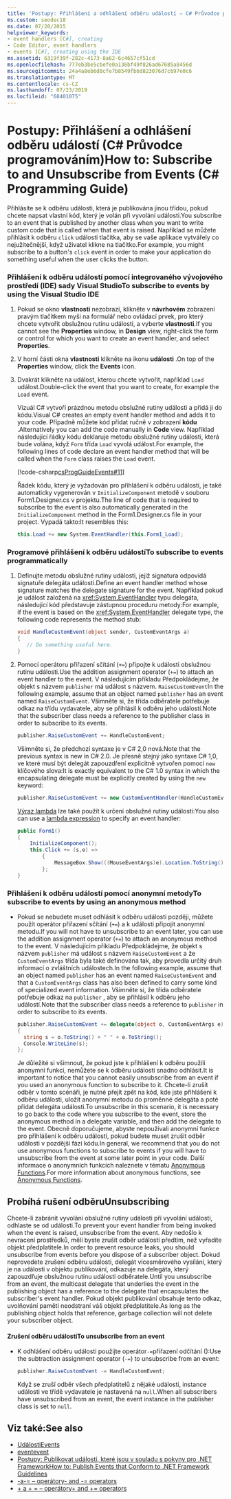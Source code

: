 ```yaml
---
title: 'Postupy: Přihlášení a odhlášení odběru událostí – C# Průvodce programováním'
ms.custom: seodec18
ms.date: 07/20/2015
helpviewer_keywords:
- event handlers [C#], creating
- Code Editor, event handlers
- events [C#], creating using the IDE
ms.assetid: 6319f39f-282c-4173-8a62-6c4657cf51cd
ms.openlocfilehash: 777eb3be5cbefe0a136bf49f826ad67685a8456d
ms.sourcegitcommit: 24a4a8eb6d8cfe7b8549fb6d823076d7c697e0c6
ms.translationtype: MT
ms.contentlocale: cs-CZ
ms.lasthandoff: 07/23/2019
ms.locfileid: "68401075"
---
```

# <a name="how-to-subscribe-to-and-unsubscribe-from-events-c-programming-guide"></a><span data-ttu-id="ebda8-102">Postupy: Přihlášení a odhlášení odběru událostí (C# Průvodce programováním)</span><span class="sxs-lookup"><span data-stu-id="ebda8-102">How to: Subscribe to and Unsubscribe from Events (C# Programming Guide)</span></span>
<span data-ttu-id="ebda8-103">Přihlásíte se k odběru události, která je publikována jinou třídou, pokud chcete napsat vlastní kód, který je volán při vyvolání události.</span><span class="sxs-lookup"><span data-stu-id="ebda8-103">You subscribe to an event that is published by another class when you want to write custom code that is called when that event is raised.</span></span> <span data-ttu-id="ebda8-104">Například se můžete přihlásit k odběru `click` události tlačítka, aby se vaše aplikace vytvářely co nejužitečnější, když uživatel klikne na tlačítko.</span><span class="sxs-lookup"><span data-stu-id="ebda8-104">For example, you might subscribe to a button's `click` event in order to make your application do something useful when the user clicks the button.</span></span>  
  
### <a name="to-subscribe-to-events-by-using-the-visual-studio-ide"></a><span data-ttu-id="ebda8-105">Přihlášení k odběru událostí pomocí integrovaného vývojového prostředí (IDE) sady Visual Studio</span><span class="sxs-lookup"><span data-stu-id="ebda8-105">To subscribe to events by using the Visual Studio IDE</span></span>  
  
1. <span data-ttu-id="ebda8-106">Pokud se okno **vlastnosti** nezobrazí, klikněte v **návrhovém** zobrazení pravým tlačítkem myši na formulář nebo ovládací prvek, pro který chcete vytvořit obslužnou rutinu události, a vyberte **vlastnosti**.</span><span class="sxs-lookup"><span data-stu-id="ebda8-106">If you cannot see the **Properties** window, in **Design** view, right-click the form or control for which you want to create an event handler, and select **Properties**.</span></span>  
  
2. <span data-ttu-id="ebda8-107">V horní části okna **vlastnosti** klikněte na ikonu **události** .</span><span class="sxs-lookup"><span data-stu-id="ebda8-107">On top of the **Properties** window, click the **Events** icon.</span></span>  
  
3. <span data-ttu-id="ebda8-108">Dvakrát klikněte na událost, kterou chcete vytvořit, například `Load` událost.</span><span class="sxs-lookup"><span data-stu-id="ebda8-108">Double-click the event that you want to create, for example the `Load` event.</span></span>  
  
     <span data-ttu-id="ebda8-109">Vizuál C# vytvoří prázdnou metodu obslužné rutiny události a přidá ji do kódu.</span><span class="sxs-lookup"><span data-stu-id="ebda8-109">Visual C# creates an empty event handler method and adds it to your code.</span></span> <span data-ttu-id="ebda8-110">Případně můžete kód přidat ručně v zobrazení **kódu** .</span><span class="sxs-lookup"><span data-stu-id="ebda8-110">Alternatively you can add the code manually in **Code** view.</span></span> <span data-ttu-id="ebda8-111">Například následující řádky kódu deklaruje metodu obslužné rutiny události, která bude volána, když `Form` třída `Load` vyvolá událost.</span><span class="sxs-lookup"><span data-stu-id="ebda8-111">For example, the following lines of code declare an event handler method that will be called when the `Form` class raises the `Load` event.</span></span>  
  
     [!code-csharp[csProgGuideEvents#11](~/samples/snippets/csharp/VS_Snippets_VBCSharp/csProgGuideEvents/CS/Events.cs#11)]  
  
     <span data-ttu-id="ebda8-112">Řádek kódu, který je vyžadován pro přihlášení k odběru události, je také automaticky vygenerován v `InitializeComponent` metodě v souboru Form1.Designer.cs v projektu.</span><span class="sxs-lookup"><span data-stu-id="ebda8-112">The line of code that is required to subscribe to the event is also automatically generated in the `InitializeComponent` method in the Form1.Designer.cs file in your project.</span></span> <span data-ttu-id="ebda8-113">Vypadá takto:</span><span class="sxs-lookup"><span data-stu-id="ebda8-113">It resembles this:</span></span>  
  
    ```csharp
    this.Load += new System.EventHandler(this.Form1_Load);  
    ```  
  
### <a name="to-subscribe-to-events-programmatically"></a><span data-ttu-id="ebda8-114">Programové přihlášení k odběru událostí</span><span class="sxs-lookup"><span data-stu-id="ebda8-114">To subscribe to events programmatically</span></span>  
  
1. <span data-ttu-id="ebda8-115">Definujte metodu obslužné rutiny události, jejíž signatura odpovídá signatuře delegáta události.</span><span class="sxs-lookup"><span data-stu-id="ebda8-115">Define an event handler method whose signature matches the delegate signature for the event.</span></span> <span data-ttu-id="ebda8-116">Například pokud je událost založená na <xref:System.EventHandler> typu delegáta, následující kód představuje zástupnou proceduru metody:</span><span class="sxs-lookup"><span data-stu-id="ebda8-116">For example, if the event is based on the <xref:System.EventHandler> delegate type, the following code represents the method stub:</span></span>  
  
    ```csharp
    void HandleCustomEvent(object sender, CustomEventArgs a)  
    {  
       // Do something useful here.  
    }  
    ```  
  
2. <span data-ttu-id="ebda8-117">Pomocí operátoru přiřazení sčítání (`+=`) připojte k události obslužnou rutinu události.</span><span class="sxs-lookup"><span data-stu-id="ebda8-117">Use the addition assignment operator (`+=`) to attach an event handler to the event.</span></span> <span data-ttu-id="ebda8-118">V následujícím příkladu Předpokládejme, že objekt s názvem `publisher` má událost s názvem. `RaiseCustomEvent`</span><span class="sxs-lookup"><span data-stu-id="ebda8-118">In the following example, assume that an object named `publisher` has an event named `RaiseCustomEvent`.</span></span> <span data-ttu-id="ebda8-119">Všimněte si, že třída odběratele potřebuje odkaz na třídu vydavatele, aby se přihlásil k odběru jeho událostí.</span><span class="sxs-lookup"><span data-stu-id="ebda8-119">Note that the subscriber class needs a reference to the publisher class in order to subscribe to its events.</span></span>  
  
    ```csharp
    publisher.RaiseCustomEvent += HandleCustomEvent;  
    ```  
  
     <span data-ttu-id="ebda8-120">Všimněte si, že předchozí syntaxe je v C# 2,0 nová.</span><span class="sxs-lookup"><span data-stu-id="ebda8-120">Note that the previous syntax is new in C# 2.0.</span></span> <span data-ttu-id="ebda8-121">Je přesně stejný jako syntaxe C# 1,0, ve které musí být delegát zapouzdření explicitně vytvořen pomocí `new` klíčového slova:</span><span class="sxs-lookup"><span data-stu-id="ebda8-121">It is exactly equivalent to the C# 1.0 syntax in which the encapsulating delegate must be explicitly created by using the `new` keyword:</span></span>  
  
    ```csharp
    publisher.RaiseCustomEvent += new CustomEventHandler(HandleCustomEvent);  
    ```  
  
     <span data-ttu-id="ebda8-122">[Výraz lambda](../statements-expressions-operators/lambda-expressions.md) lze také použít k určení obslužné rutiny události:</span><span class="sxs-lookup"><span data-stu-id="ebda8-122">You also can use a [lambda expression](../statements-expressions-operators/lambda-expressions.md) to specify an event handler:</span></span>
  
    ```csharp
    public Form1()  
    {  
        InitializeComponent();  
        this.Click += (s,e) =>
            {
                MessageBox.Show(((MouseEventArgs)e).Location.ToString());
            };
    }  
    ```  
  
### <a name="to-subscribe-to-events-by-using-an-anonymous-method"></a><span data-ttu-id="ebda8-123">Přihlášení k odběru událostí pomocí anonymní metody</span><span class="sxs-lookup"><span data-stu-id="ebda8-123">To subscribe to events by using an anonymous method</span></span>  
  
- <span data-ttu-id="ebda8-124">Pokud se nebudete muset odhlásit k odběru události později, můžete použít operátor přiřazení sčítání (`+=`) a k události připojit anonymní metodu.</span><span class="sxs-lookup"><span data-stu-id="ebda8-124">If you will not have to unsubscribe to an event later, you can use the addition assignment operator (`+=`) to attach an anonymous method to the event.</span></span> <span data-ttu-id="ebda8-125">V následujícím příkladu Předpokládejme, že objekt s názvem `publisher` má událost s názvem `RaiseCustomEvent` a že `CustomEventArgs` třída byla také definována tak, aby provedla určitý druh informací o zvláštních událostech.</span><span class="sxs-lookup"><span data-stu-id="ebda8-125">In the following example, assume that an object named `publisher` has an event named `RaiseCustomEvent` and that a `CustomEventArgs` class has also been defined to carry some kind of specialized event information.</span></span> <span data-ttu-id="ebda8-126">Všimněte si, že třída odběratele potřebuje odkaz na `publisher` , aby se přihlásil k odběru jeho událostí.</span><span class="sxs-lookup"><span data-stu-id="ebda8-126">Note that the subscriber class needs a reference to `publisher` in order to subscribe to its events.</span></span>  
  
    ```csharp
    publisher.RaiseCustomEvent += delegate(object o, CustomEventArgs e)  
    {  
      string s = o.ToString() + " " + e.ToString();  
      Console.WriteLine(s);  
    };  
    ```  
  
     <span data-ttu-id="ebda8-127">Je důležité si všimnout, že pokud jste k přihlášení k odběru použili anonymní funkci, nemůžete se k odběru události snadno odhlásit.</span><span class="sxs-lookup"><span data-stu-id="ebda8-127">It is important to notice that you cannot easily unsubscribe from an event if you used an anonymous function to subscribe to it.</span></span> <span data-ttu-id="ebda8-128">Chcete-li zrušit odběr v tomto scénáři, je nutné přejít zpět na kód, kde jste přihlášeni k odběru události, uložit anonymní metodu do proměnné delegáta a poté přidat delegáta události.</span><span class="sxs-lookup"><span data-stu-id="ebda8-128">To unsubscribe in this scenario, it is necessary to go back to the code where you subscribe to the event, store the anonymous method in a delegate variable, and then add the delegate to the event.</span></span> <span data-ttu-id="ebda8-129">Obecně doporučujeme, abyste nepoužívali anonymní funkce pro přihlášení k odběru událostí, pokud budete muset zrušit odběr události v pozdější fázi kódu.</span><span class="sxs-lookup"><span data-stu-id="ebda8-129">In general, we recommend that you do not use anonymous functions to subscribe to events if you will have to unsubscribe from the event at some later point in your code.</span></span> <span data-ttu-id="ebda8-130">Další informace o anonymních funkcích naleznete v tématu [Anonymous Functions](../../../csharp/programming-guide/statements-expressions-operators/anonymous-functions.md).</span><span class="sxs-lookup"><span data-stu-id="ebda8-130">For more information about anonymous functions, see [Anonymous Functions](../../../csharp/programming-guide/statements-expressions-operators/anonymous-functions.md).</span></span>  
  
## <a name="unsubscribing"></a><span data-ttu-id="ebda8-131">Probíhá rušení odběru</span><span class="sxs-lookup"><span data-stu-id="ebda8-131">Unsubscribing</span></span>  
 <span data-ttu-id="ebda8-132">Chcete-li zabránit vyvolání obslužné rutiny události při vyvolání události, odhlaste se od události.</span><span class="sxs-lookup"><span data-stu-id="ebda8-132">To prevent your event handler from being invoked when the event is raised, unsubscribe from the event.</span></span> <span data-ttu-id="ebda8-133">Aby nedošlo k nevracení prostředků, měli byste zrušit odběr událostí předtím, než vyřadíte objekt předplatitele.</span><span class="sxs-lookup"><span data-stu-id="ebda8-133">In order to prevent resource leaks, you should unsubscribe from events before you dispose of a subscriber object.</span></span> <span data-ttu-id="ebda8-134">Dokud neprovedete zrušení odběru události, delegát vícesměrového vysílání, který je na události v objektu publikování, odkazuje na delegáta, který zapouzdřuje obslužnou rutinu události odběratele.</span><span class="sxs-lookup"><span data-stu-id="ebda8-134">Until you unsubscribe from an event, the multicast delegate that underlies the event in the publishing object has a reference to the delegate that encapsulates the subscriber's event handler.</span></span> <span data-ttu-id="ebda8-135">Pokud objekt publikování obsahuje tento odkaz, uvolňování paměti neodstraní váš objekt předplatitele.</span><span class="sxs-lookup"><span data-stu-id="ebda8-135">As long as the publishing object holds that reference, garbage collection will not delete your subscriber object.</span></span>  
  
#### <a name="to-unsubscribe-from-an-event"></a><span data-ttu-id="ebda8-136">Zrušení odběru události</span><span class="sxs-lookup"><span data-stu-id="ebda8-136">To unsubscribe from an event</span></span>  
  
- <span data-ttu-id="ebda8-137">K odhlášení odběru události použijte operátor`-=`přiřazení odčítání ():</span><span class="sxs-lookup"><span data-stu-id="ebda8-137">Use the subtraction assignment operator (`-=`) to unsubscribe from an event:</span></span>  
  
    ```csharp
    publisher.RaiseCustomEvent -= HandleCustomEvent;  
    ```  
  
     <span data-ttu-id="ebda8-138">Když se zruší odběr všech předplatitelů z nějaké události, instance události ve třídě vydavatele je nastavená na `null`.</span><span class="sxs-lookup"><span data-stu-id="ebda8-138">When all subscribers have unsubscribed from an event, the event instance in the publisher class is set to `null`.</span></span>  
  
## <a name="see-also"></a><span data-ttu-id="ebda8-139">Viz také:</span><span class="sxs-lookup"><span data-stu-id="ebda8-139">See also</span></span>

- [<span data-ttu-id="ebda8-140">Události</span><span class="sxs-lookup"><span data-stu-id="ebda8-140">Events</span></span>](../../../csharp/programming-guide/events/index.md)
- [<span data-ttu-id="ebda8-141">event</span><span class="sxs-lookup"><span data-stu-id="ebda8-141">event</span></span>](../../../csharp/language-reference/keywords/event.md)
- [<span data-ttu-id="ebda8-142">Postupy: Publikovat události, které jsou v souladu s pokyny pro .NET Framework</span><span class="sxs-lookup"><span data-stu-id="ebda8-142">How to: Publish Events that Conform to .NET Framework Guidelines</span></span>](../../../csharp/programming-guide/events/how-to-publish-events-that-conform-to-net-framework-guidelines.md)
- [<span data-ttu-id="ebda8-143">-a-= – operátory</span><span class="sxs-lookup"><span data-stu-id="ebda8-143">- and -= operators</span></span>](../../language-reference/operators/subtraction-operator.md)
- [<span data-ttu-id="ebda8-144">+ a + = – operátory</span><span class="sxs-lookup"><span data-stu-id="ebda8-144">+ and += operators</span></span>](../../language-reference/operators/addition-operator.md)
